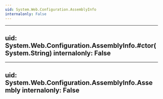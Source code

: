 ```yaml
---
uid: System.Web.Configuration.AssemblyInfo
internalonly: False
---
```


---
uid: System.Web.Configuration.AssemblyInfo.#ctor(System.String)
internalonly: False
---

---
uid: System.Web.Configuration.AssemblyInfo.Assembly
internalonly: False
---
